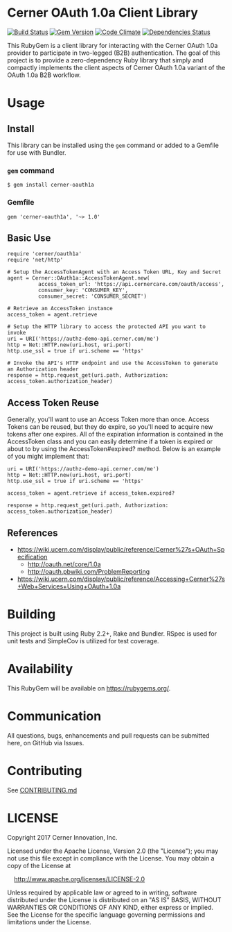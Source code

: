 # Cerner OAuth 1.0a Client Library

[![Build Status](https://api.travis-ci.org/cerner/cerner-oauth1a.svg)](https://travis-ci.org/cerner/cerner-oauth1a)
[![Gem Version](http://img.shields.io/gem/v/cerner-oauth1a.svg)](https://rubygems.org/gems/ccerner-oauth1a)
[![Code Climate](http://img.shields.io/codeclimate/github/cerner/cerner-oauth1a.svg)](https://codeclimate.com/github/cerner/cerner-oauth1a)
[![Dependencies Status](http://img.shields.io/gemnasium/cerner/cerner-oauth1a.svg)](https://gemnasium.com/cerner/cerner-oauth1a)

This RubyGem is a client library for interacting with the Cerner OAuth 1.0a provider to
participate in two-legged (B2B) authentication. The goal of this project is to provide a zero-dependency Ruby library that simply and compactly implements the client aspects of
Cerner OAuth 1.0a variant of the OAuth 1.0a B2B workflow.

# Usage

## Install
This library can be installed using the `gem` command or added to a Gemfile for use with Bundler.

### `gem` command

    $ gem install cerner-oauth1a

### Gemfile

    gem 'cerner-oauth1a', '~> 1.0'

## Basic Use

    require 'cerner/oauth1a'
    require 'net/http'

    # Setup the AccessTokenAgent with an Access Token URL, Key and Secret
    agent = Cerner::OAuth1a::AccessTokenAgent.new(
              access_token_url: 'https://api.cernercare.com/oauth/access',
              consumer_key: 'CONSUMER_KEY',
              consumer_secret: 'CONSUMER_SECRET')

    # Retrieve an AccessToken instance
    access_token = agent.retrieve

    # Setup the HTTP library to access the protected API you want to invoke
    uri = URI('https://authz-demo-api.cerner.com/me')
    http = Net::HTTP.new(uri.host, uri.port)
    http.use_ssl = true if uri.scheme == 'https'

    # Invoke the API's HTTP endpoint and use the AccessToken to generate an Authorization header
    response = http.request_get(uri.path, Authorization: access_token.authorization_header)

## Access Token Reuse
Generally, you'll want to use an Access Token more than once. Access Tokens can be reused, but
they do expire, so you'll need to acquire new tokens after one expires. All of the expiration
information is contained in the AccessToken class and you can easily determine if a token is
expired or about to by using the AccessToken#expired? method. Below is an example of you might
implement that:

    uri = URI('https://authz-demo-api.cerner.com/me')
    http = Net::HTTP.new(uri.host, uri.port)
    http.use_ssl = true if uri.scheme == 'https'

    access_token = agent.retrieve if access_token.expired?

    response = http.request_get(uri.path, Authorization: access_token.authorization_header)

## References
* https://wiki.ucern.com/display/public/reference/Cerner%27s+OAuth+Specification
  * http://oauth.net/core/1.0a
  * http://oauth.pbwiki.com/ProblemReporting
* https://wiki.ucern.com/display/public/reference/Accessing+Cerner%27s+Web+Services+Using+OAuth+1.0a

# Building

This project is built using Ruby 2.2+, Rake and Bundler. RSpec is used for unit tests and SimpleCov
is utilized for test coverage.

# Availability

This RubyGem will be available on https://rubygems.org/.

# Communication

All questions, bugs, enhancements and pull requests can be submitted here, on GitHub via Issues.

# Contributing

See [CONTRIBUTING.md](CONTRIBUTING.md)

# LICENSE

Copyright 2017 Cerner Innovation, Inc.

Licensed under the Apache License, Version 2.0 (the "License"); you may not use this file except in compliance with the License. You may obtain a copy of the License at

&nbsp;&nbsp;&nbsp;&nbsp;http://www.apache.org/licenses/LICENSE-2.0

Unless required by applicable law or agreed to in writing, software distributed under the License is distributed on an "AS IS" BASIS, WITHOUT WARRANTIES OR CONDITIONS OF ANY KIND, either express or implied. See the License for the specific language governing permissions and limitations under the License.
